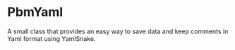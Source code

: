 # PbmYaml
A small class that provides an easy way to save data and keep comments in Yaml format using YamlSnake.
